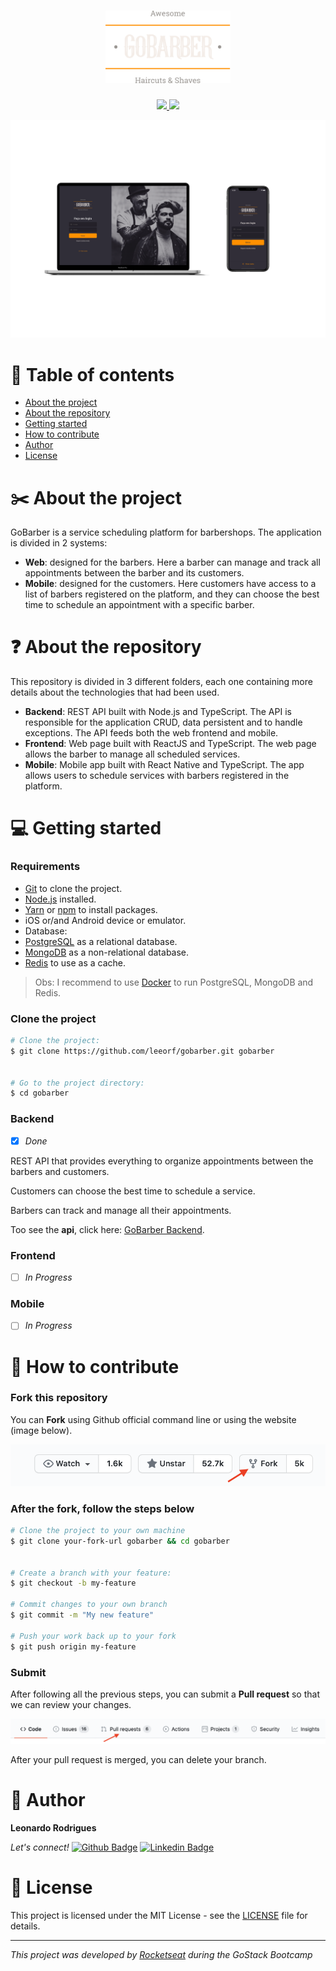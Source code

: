 <h1 align="center">
	<img alt="GoStack" src="./assets/logo.svg" width="200px" />
</h1>

<p align="center">
    <a href="https://github.com/leeorf">
      <img src="https://img.shields.io/badge/-Github-000?style=flat-square&logo=Github&logoColor=white&link=https://github.com/leeorf">
    </a>
    <a href="https://www.linkedin.com/in/leonardorodriguesf/">
      <img src="https://img.shields.io/badge/-LinkedIn-blue?style=flat-square&logo=Linkedin&logoColor=white&link=https://www.linkedin.com/in/leonardof/">
    </a>
</p>

 <img src="./assets/gobarber-mockup.png">

# :open_file_folder: Table of contents
- [About the project](#scissors-about-the-project)
- [About the repository](#question-about-the-repository)
- [Getting started](#computer-getting-started)
- [How to contribute](#metal-how-to-contribute)
- [Author](#information_desk_person-author)
- [License](#page_facing_up-license)

# :scissors: About the project
GoBarber is a service scheduling platform for barbershops.
The application is divided in 2 systems:
- **Web**: designed for the barbers. Here a barber can manage and track all appointments between the barber and its customers.
- **Mobile**: designed for the customers. Here customers have access to a list of barbers registered on the platform, and they can choose the best time to schedule an appointment with a specific barber.

# :question: About the repository

This repository is divided in 3 different folders, each one containing more details about the technologies that had been used.
- **Backend**: REST API built with Node.js and TypeScript. The API is responsible for the application CRUD, data persistent and to handle exceptions. The API feeds both the web frontend and mobile. 
-  **Frontend**: Web page built with ReactJS and TypeScript. The web page allows the barber to manage all scheduled services.
- **Mobile**: Mobile app built with React Native and TypeScript. The app allows users to schedule services with barbers registered in the platform.

# :computer: Getting started

### Requirements

- [Git](https://git-scm.com) to clone the project.
- [Node.js](https://nodejs.org/en/) installed.
- [Yarn](https://classic.yarnpkg.com/lang/en/) or [npm](https://www.npmjs.com) to install packages.
- iOS or/and Android device or emulator.
- Database:
 - [PostgreSQL](https://www.postgresql.org) as a relational database.
 - [MongoDB](https://www.mongodb.com) as a non-relational database.
 - [Redis](https://redis.io) to use as a cache.

>Obs: I recommend to use [Docker](https://www.docker.com) to run PostgreSQL, MongoDB and Redis.

### Clone the project
``` bash
# Clone the project:
$ git clone https://github.com/leeorf/gobarber.git gobarber


# Go to the project directory:
$ cd gobarber
```

### Backend

- [x] *Done*

REST API that provides everything to organize appointments between the barbers and customers.

Customers can choose the best time to schedule a service.

Barbers can track and manage all their appointments.

Too see the **api**, click here: [GoBarber Backend](./backend).

### Frontend
- [ ] *In Progress*

### Mobile
- [ ] *In Progress*

# :metal: How to contribute
### Fork this repository

You can **Fork** using Github official command line or using the website (image below).

<img src="./assets/github-fork.png">

### After the fork, follow the steps below

```bash
# Clone the project to your own machine
$ git clone your-fork-url gobarber && cd gobarber


# Create a branch with your feature:
$ git checkout -b my-feature

# Commit changes to your own branch
$ git commit -m "My new feature"

# Push your work back up to your fork
$ git push origin my-feature
```

### Submit

After following all the previous steps, you can submit a **Pull request** so that we can review your changes.

<img src="./assets/github-pull-request.png">

After your pull request is merged, you can delete your branch.

# :information_desk_person: Author

**Leonardo Rodrigues**

*Let's connect!* 
[![Github Badge](https://img.shields.io/badge/-Github-000?style=flat-square&logo=Github&logoColor=white&link=https://github.com/leeorf)](https://github.com/leeorf)
[![Linkedin Badge](https://img.shields.io/badge/-LinkedIn-blue?style=flat-square&logo=Linkedin&logoColor=white&link=https://www.linkedin.com/in/leonardof/)](https://www.linkedin.com/in/leonardorodriguesf/)

# :page_facing_up: License
This project is licensed under the MIT License - see the [LICENSE](./LICENSE) file for details.


---

*This project was developed by [Rocketseat](https://github.com/Rocketseat) during the GoStack Bootcamp*
